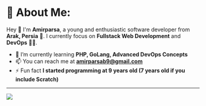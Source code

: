 # 💫 About Me:
Hey 👋 I'm **Amirparsa**, a young and enthusiastic software developer from **Arak, Persia** 🦁. I currently focus on **Fullstack Web Development** and **DevOps** 👨‍💻.
- 🌱 I’m currently learning **PHP, GoLang, Advanced DevOps Concepts**
- 📫 You can reach me at **amirparsab9@gmail.com**
- ⚡ Fun fact **I started programming at 9 years old (7 years old if you include Scratch)**
---
![](https://github-readme-stats.vercel.app/api/top-langs/?username=amirparsadd&theme=dark&hide_border=true&include_all_commits=false&count_private=false&layout=compact)

